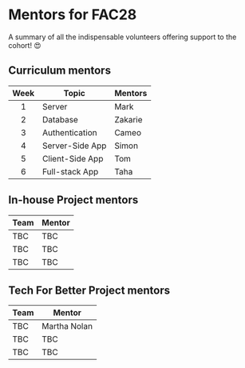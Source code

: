 # Mentors for FAC28

A summary of all the indispensable volunteers offering support to the cohort! 😍

## Curriculum mentors
| Week | Topic           | Mentors   |
| :--: | --------------- | --------- |
|  1   | Server          | Mark      |
|  2   | Database        | Zakarie   |
|  3   | Authentication  | Cameo     |
|  4   | Server-Side App | Simon     |
|  5   | Client-Side App | Tom       |
|  6   | Full-stack App  | Taha      |

## In-house Project mentors
| Team | Mentor |
| ---- | ------ |
| TBC  | TBC    |
| TBC  | TBC    |
| TBC  | TBC    |

## Tech For Better Project mentors
| Team | Mentor |
| ---- | ------ |
| TBC  | Martha Nolan    |
| TBC  | TBC    |
| TBC  | TBC    |
